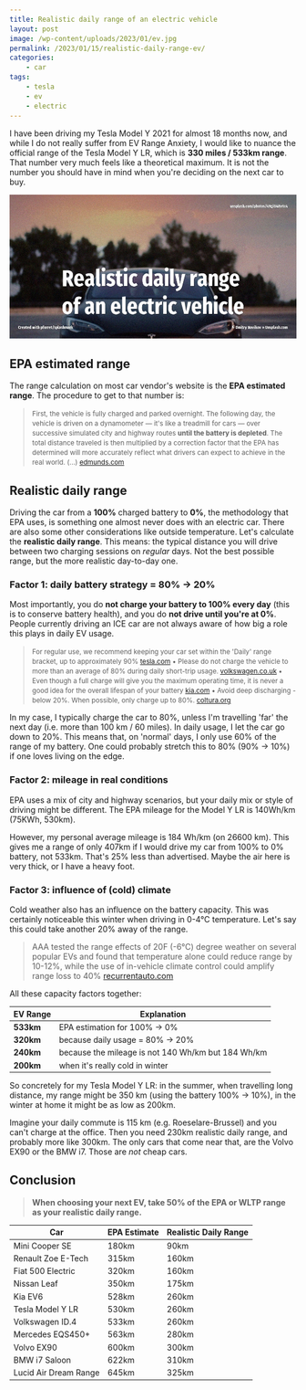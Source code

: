 ```yaml
---
title: Realistic daily range of an electric vehicle
layout: post
image: /wp-content/uploads/2023/01/ev.jpg
permalink: /2023/01/15/realistic-daily-range-ev/
categories:
    - car
tags:
    - tesla
    - ev
    - electric
---
```

I have been driving my Tesla Model Y 2021 for almost 18 months now, 
and while I do not really suffer from EV Range Anxiety, 
I would like to nuance the official range of the Tesla Model Y LR, which is **330 miles / 533km range**. 
That number very much feels like a theoretical maximum. It is not the number you should have in mind when you're deciding on the next car to buy.

![](/wp-content/uploads/2023/01/ev.jpg)

## EPA estimated range

The range calculation on most car vendor's website is the **EPA estimated range**. The procedure to get to that number is:

> <small>First, the vehicle is fully charged and parked overnight. The following day, the vehicle is driven on a dynamometer — it's like a treadmill for cars — over successive simulated city and highway routes **until the battery is depleted**. The total distance traveled is then multiplied by a correction factor that the EPA has determined will more accurately reflect what drivers can expect to achieve in the real world. (...)
> [edmunds.com](https://www.edmunds.com/car-news/electric-car-range-and-consumption-epa-vs-edmunds.html)</small>

## Realistic daily range
Driving the car from a **100%** charged battery to **0%**, the methodology that EPA uses, is something one almost never does with an electric car. There are also some other considerations like outside temperature. Let's calculate the **realistic daily range**. This means: the typical distance you will drive between two charging sessions on _regular_ days. Not the best possible range, but the more realistic day-to-day one.

### Factor 1: daily battery strategy = 80% &rarr; 20% 
Most importantly, you do **not charge your battery to 100% every day** (this is to conserve battery health), and you do **not drive until you're at 0%**. People currently driving an ICE car are not always aware of how big a role this plays in daily EV usage.

> <small>For regular use, we recommend keeping your car set within the 'Daily' range bracket, up to approximately 90% [tesla.com](https://www.tesla.com/support/home-charging-installation/faq) &bull; Please do not charge the vehicle to more than an average of 80% during daily short-trip usage. [volkswagen.co.uk](https://www.volkswagen.co.uk/en/electric-and-hybrid/should-you-go-electric/servicing/battery-maintenance-and-waranty.html) &bull; Even though a full charge will give you the maximum operating time, it is never a good idea for the overall lifespan of your battery [kia.com](https://www.kia.com/dm/discover-kia/ask/how-to-extend-ev-battery-life.html) &bull; Avoid deep discharging - below 20%. When possible, only charge up to 80%. [coltura.org](https://www.coltura.org/electric-car-battery-life)</small>

In my case, I typically charge the car to 80%, unless I'm travelling 'far' the next day (i.e. more than 100 km / 60 miles). In daily usage, I let the car go down to 20%. This means that, on 'normal' days, I only use 60% of the range of my battery. One could probably stretch this to 80% (90% &rarr; 10%) if one loves living on the edge.

### Factor 2: mileage in real conditions
EPA uses a mix of city and highway scenarios, but your daily mix or style of driving might be different. The EPA mileage for the Model Y LR is 140Wh/km (75KWh, 530km). 

However, my personal average mileage is 184 Wh/km (on 26600 km). This gives me a range of only 407km if I would drive my car from 100% to 0% battery, not 533km. That's 25% less than advertised. Maybe the air here is very thick, or I have a heavy foot.

### Factor 3: influence of (cold) climate
Cold weather also has an influence on the battery capacity. This was certainly noticeable this winter when driving in 0-4&deg;C temperature. Let's say this could take another 20% away of the range.

> AAA tested the range effects of 20F (-6&deg;C) degree weather on several popular EVs and found that temperature alone could reduce range by 10-12%, while the use of in-vehicle climate control could amplify range loss to 40%
> [recurrentauto.com](https://www.recurrentauto.com/research/how-temperature-affects-ev-range)

All these capacity factors together:

| EV Range  | Explanation                                        |
|-----------|----------------------------------------------------|
| **533km** | EPA estimation for 100% &rarr; 0%                  |
| **320km** | because daily usage = 80% &rarr; 20%               |
| **240km** | because the mileage is not 140 Wh/km but 184 Wh/km |
| **200km** | when it's really cold in winter                    |

So concretely for my Tesla Model Y LR: in the summer, when travelling long distance, my range might be 350 km (using the battery 100% &rarr; 10%), in the winter at home it might be as low as 200km.

Imagine your daily commute is 115 km (e.g. Roeselare-Brussel) and you can't charge at the office. Then you need 230km realistic daily range, and probably more like 300km. The only cars that come near that, are the Volvo EX90 or the BMW i7. Those are _not_ cheap cars.

## Conclusion

> **When choosing your next EV, take 50% of the EPA or WLTP range as your realistic daily range.** 

| Car                   | EPA Estimate | Realistic Daily Range |
|-----------------------|--------------|-----------------------|
| Mini Cooper SE        | 180km        | 90km                  |
| Renault Zoe E-Tech    | 315km        | 160km                 |
| Fiat 500 Electric     | 320km        | 160km                 |
| Nissan Leaf           | 350km        | 175km                 |
| Kia EV6               | 528km        | 260km                 |
| Tesla Model Y LR      | 530km        | 260km                 |
| Volkswagen ID.4       | 533km        | 260km                 |
| Mercedes EQS450+      | 563km        | 280km                 |
| Volvo EX90            | 600km        | 300km                 |
| BMW i7 Saloon         | 622km        | 310km                 |
| Lucid Air Dream Range | 645km        | 325km                 |

